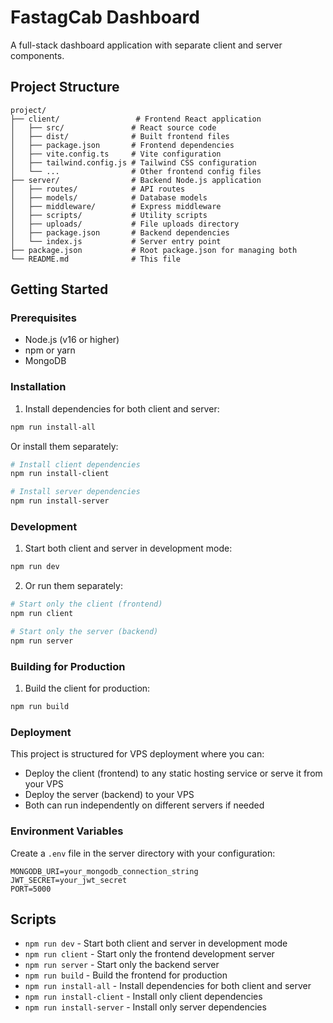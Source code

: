 # FastagCab Dashboard

A full-stack dashboard application with separate client and server components.

## Project Structure

```
project/
├── client/                 # Frontend React application
│   ├── src/               # React source code
│   ├── dist/              # Built frontend files
│   ├── package.json       # Frontend dependencies
│   ├── vite.config.ts     # Vite configuration
│   ├── tailwind.config.js # Tailwind CSS configuration
│   └── ...                # Other frontend config files
├── server/                # Backend Node.js application
│   ├── routes/            # API routes
│   ├── models/            # Database models
│   ├── middleware/        # Express middleware
│   ├── scripts/           # Utility scripts
│   ├── uploads/           # File uploads directory
│   ├── package.json       # Backend dependencies
│   └── index.js           # Server entry point
├── package.json           # Root package.json for managing both
└── README.md              # This file
```

## Getting Started

### Prerequisites
- Node.js (v16 or higher)
- npm or yarn
- MongoDB

### Installation

1. Install dependencies for both client and server:
```bash
npm run install-all
```

Or install them separately:
```bash
# Install client dependencies
npm run install-client

# Install server dependencies
npm run install-server
```

### Development

1. Start both client and server in development mode:
```bash
npm run dev
```

2. Or run them separately:
```bash
# Start only the client (frontend)
npm run client

# Start only the server (backend)
npm run server
```

### Building for Production

1. Build the client for production:
```bash
npm run build
```

### Deployment

This project is structured for VPS deployment where you can:
- Deploy the client (frontend) to any static hosting service or serve it from your VPS
- Deploy the server (backend) to your VPS
- Both can run independently on different servers if needed

### Environment Variables

Create a `.env` file in the server directory with your configuration:
```
MONGODB_URI=your_mongodb_connection_string
JWT_SECRET=your_jwt_secret
PORT=5000
```

## Scripts

- `npm run dev` - Start both client and server in development mode
- `npm run client` - Start only the frontend development server
- `npm run server` - Start only the backend server
- `npm run build` - Build the frontend for production
- `npm run install-all` - Install dependencies for both client and server
- `npm run install-client` - Install only client dependencies
- `npm run install-server` - Install only server dependencies
